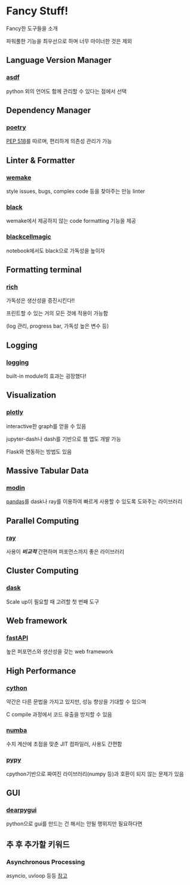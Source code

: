 # Fancy Stuff!

Fancy한 도구들을 소개

파워풀한 기능을 최우선으로 하며 너무 마이너한 것은 제외

## Language Version Manager

### [asdf](https://github.com/asdf-vm/asdf)

python 외의 언어도 함께 관리할 수 있다는 점에서 선택

## Dependency Manager

### [poetry](https://github.com/python-poetry/poetry)

[PEP 518](https://www.python.org/dev/peps/pep-0518/)를 따르며, 편리하게 의존성 관리가 가능

## Linter & Formatter

### [wemake](https://github.com/wemake-services/wemake-python-styleguide)

style issues, bugs, complex code 등을 찾아주는 만능 linter

### [black](https://github.com/psf/black)

wemake에서 제공하지 않는 code formatting 기능을 제공

### [blackcellmagic](https://github.com/csurfer/blackcellmagic)

notebook에서도 black으로 가독성을 높이자

## Formatting terminal

### [rich](https://github.com/willmcgugan/rich)

가독성은 생산성을 증진시킨다!!

프린트할 수 있는 거의 모든 것에 적용이 가능함

(log 관리, progress bar, 가독성 높은 변수 등)

## Logging

### [logging](https://docs.python.org/3/library/logging.html)

built-in module의 효과는 굉장했다!

## Visualization

### [plotly](https://github.com/plotly/plotly.py)

interactive한 graph를 얻을 수 있음

jupyter-dash나 dash를 기반으로 웹 앱도 개발 가능

Flask와 연동하는 방법도 있음

## Massive Tabular Data

### [modin](https://github.com/modin-project/modin)

[pandas](https://github.com/pandas-dev/pandas)를 dask나 ray를 이용하여 빠르게 사용할 수 있도록 도와주는 라이브러리

## Parallel Computing

### [ray](https://github.com/ray-project/ray)

사용이 ***비교적*** 간편하며 퍼포먼스까지 좋은 라이브러리

## Cluster Computing

### [dask](https://github.com/dask/dask)

Scale up이 필요할 때 고려할 첫 번째 도구

## Web framework

### [fastAPI](https://github.com/tiangolo/fastapi)

높은 퍼포먼스와 생산성을 갖는 web framework

## High Performance

### [cython](https://github.com/cython/cython)

약간은 다른 문법을 가지고 있지만, 성능 향상을 기대할 수 있으며

C compile 과정에서 코드 유출을 방지할 수 있음

### [numba](https://github.com/numba/numba)

수치 계산에 초점을 맞춘 JIT 컴파일러, 사용도 간편함

### [pypy](https://www.pypy.org)

cpython기반으로 짜여진 라이브러리(numpy 등)과 호환이 되지 않는 문제가 있음

## GUI

### [dearpygui](https://github.com/hoffstadt/DearPyGui)

python으로 gui를 만드는 건 해서는 안될 행위지만 필요하다면

## 추 후 추가할 키워드

### Asynchronous Processing

asyncio, uvloop 등등 [참고](https://pythonrepo.com/repo/timofurrer-awesome-asyncio-python-concurrent-and-parallel-execution)
